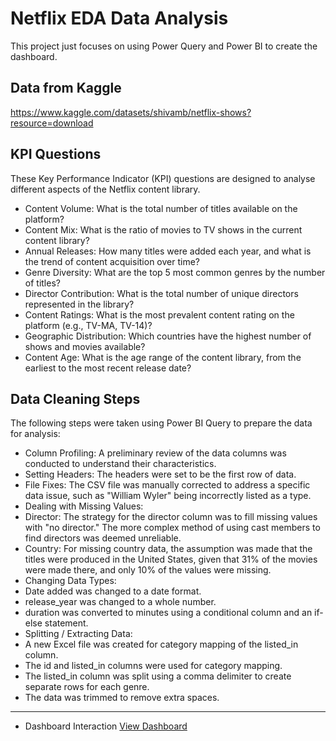 # Netflix EDA Data Analysis
This project just focuses on using Power Query and Power BI to create the dashboard.
## Data from Kaggle 
https://www.kaggle.com/datasets/shivamb/netflix-shows?resource=download
## KPI Questions
These Key Performance Indicator (KPI) questions are designed to analyse different aspects of the Netflix content library.

- Content Volume: What is the total number of titles available on the platform?
- Content Mix: What is the ratio of movies to TV shows in the current content library?
- Annual Releases: How many titles were added each year, and what is the trend of content acquisition over time?
- Genre Diversity: What are the top 5 most common genres by the number of titles?
- Director Contribution: What is the total number of unique directors represented in the library?
- Content Ratings: What is the most prevalent content rating on the platform (e.g., TV-MA, TV-14)?
- Geographic Distribution: Which countries have the highest number of shows and movies available?
- Content Age: What is the age range of the content library, from the earliest to the most recent release date?

## Data Cleaning Steps
The following steps were taken using Power BI Query to prepare the data for analysis:
- Column Profiling: A preliminary review of the data columns was conducted to understand their characteristics.
- Setting Headers: The headers were set to be the first row of data.
- File Fixes: The CSV file was manually corrected to address a specific data issue, such as "William Wyler" being incorrectly listed as a type.
- Dealing with Missing Values:
- Director: The strategy for the director column was to fill missing values with "no director." The more complex method of using cast members to find directors was deemed unreliable.
- Country: For missing country data, the assumption was made that the titles were produced in the United States, given that 31% of the movies were made there, and only 10% of the values were missing.
- Changing Data Types:
- Date added was changed to a date format.
- release_year was changed to a whole number.
- duration was converted to minutes using a conditional column and an if-else statement.
- Splitting / Extracting Data:
- A new Excel file was created for category mapping of the listed_in column.
- The id and listed_in columns were used for category mapping.
- The listed_in column was split using a comma delimiter to create separate rows for each genre.
- The data was trimmed to remove extra spaces.
________________________________________
- Dashboard Interaction <a href= "https://github.com/binayaaryal12/netflix-eda/blob/main/netflix.pdf"> View Dashboard</a> 
